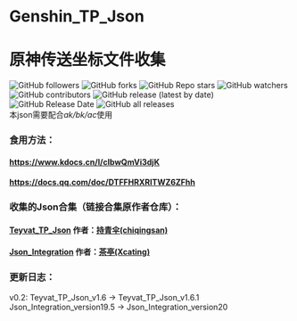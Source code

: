 # Genshin_TP_Json
# 原神传送坐标文件收集  
![GitHub followers](https://img.shields.io/github/followers/zheng327.svg?style=social)
![GitHub forks](https://img.shields.io/github/forks/zheng327/Genshin_TP_Json?style=social)
![GitHub Repo stars](https://img.shields.io/github/stars/zheng327/Genshin_TP_Json?style=social)
![GitHub watchers](https://img.shields.io/github/watchers/zheng327/Genshin_TP_Json?style=social)  
![GitHub contributors](https://img.shields.io/github/contributors/zheng327/Genshin_TP_Json)
![GitHub release (latest by date)](https://img.shields.io/github/v/release/zheng327/Genshin_TP_Json)
![GitHub Release Date](https://img.shields.io/github/release-date/zheng327/Genshin_TP_Json)
![GitHub all releases](https://img.shields.io/github/downloads/zheng327/Genshin_TP_Json/total)  
本json需要配合*ak/bk/ac*使用  
### 食用方法：  
#### https://www.kdocs.cn/l/clbwQmVi3djK  
#### https://docs.qq.com/doc/DTFFHRXRlTWZ6ZFhh  
### 收集的Json合集（链接合集原作者仓库）：  
#### [Teyvat_TP_Json](https://github.com/chiqingsan/Teyvat_TP_Json) 作者：[持青伞(chiqingsan)](https://github.com/chiqingsan)  
#### [Json_Integration](https://github.com/Xcating/Json_Integration) 作者：[茶亭(Xcating)](https://github.com/Xcating)

### 更新日志：
v0.2:
Teyvat_TP_Json_v1.6 -> Teyvat_TP_Json_v1.6.1
Json_Integration_version19.5 -> Json_Integration_version20
